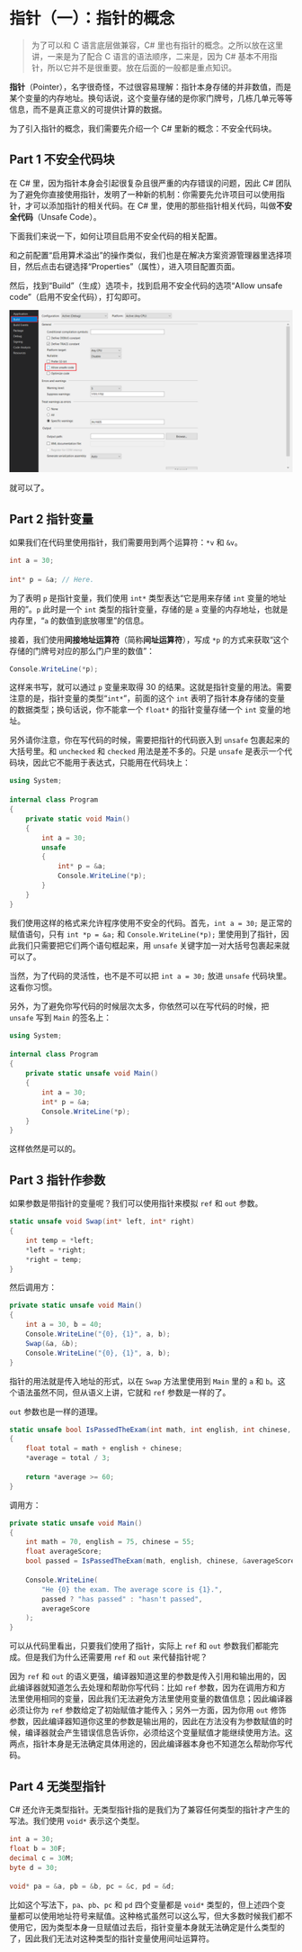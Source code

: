 # 指针（一）：指针的概念

> 为了可以和 C 语言底层做兼容，C# 里也有指针的概念。之所以放在这里讲，一来是为了配合 C 语言的语法顺序，二来是，因为 C# 基本不用指针，所以它并不是很重要。放在后面的一般都是重点知识。

**指针**（Pointer），名字很奇怪，不过很容易理解：指针本身存储的并非数值，而是某个变量的内存地址。换句话说，这个变量存储的是你家门牌号，几栋几单元等等信息，而不是真正意义的可提供计算的数据。

为了引入指针的概念，我们需要先介绍一个 C# 里新的概念：不安全代码块。

## Part 1 不安全代码块

在 C# 里，因为指针本身会引起很复杂且很严重的内存错误的问题，因此 C# 团队为了避免你直接使用指针，发明了一种新的机制：你需要先允许项目可以使用指针，才可以添加指针的相关代码。在 C# 里，使用的那些指针相关代码，叫做**不安全代码**（Unsafe Code）。

下面我们来说一下，如何让项目启用不安全代码的相关配置。

和之前配置“启用算术溢出”的操作类似，我们也是在解决方案资源管理器里选择项目，然后点击右键选择“Properties”（属性），进入项目配置页面。

然后，找到“Build”（生成）选项卡，找到启用不安全代码的选项“Allow unsafe code”（启用不安全代码），打勾即可。

![](pic/024/024-01.png)

就可以了。

## Part 2 指针变量

如果我们在代码里使用指针，我们需要用到两个运算符：`*v` 和 `&v`。

```csharp
int a = 30;

int* p = &a; // Here.
```

为了表明 `p` 是指针变量，我们使用 `int*` 类型表达“它是用来存储 `int` 变量的地址用的”。`p` 此时是一个 `int` 类型的指针变量，存储的是 `a` 变量的内存地址，也就是内存里，“`a` 的数值到底放哪里”的信息。

接着，我们使用**间接地址运算符**（简称**间址运算符**），写成 `*p` 的方式来获取“这个存储的门牌号对应的那么门户里的数值”：

```csharp
Console.WriteLine(*p);
```

这样来书写，就可以通过 `p` 变量来取得 30 的结果。这就是指针变量的用法。需要注意的是，指针变量的类型“`int*`”，前面的这个 `int` 表明了指针本身存储的变量的数据类型；换句话说，你不能拿一个 `float*` 的指针变量存储一个 `int` 变量的地址。

另外请你注意，你在写代码的时候，需要把指针的代码嵌入到 `unsafe` 包裹起来的大括号里。和 `unchecked` 和 `checked` 用法是差不多的。只是 `unsafe` 是表示一个代码块，因此它不能用于表达式，只能用在代码块上：

```csharp
using System;

internal class Program
{
    private static void Main()
    {
        int a = 30;
        unsafe
        {
            int* p = &a;
            Console.WriteLine(*p);
        }
    }
}
```

我们使用这样的格式来允许程序使用不安全的代码。首先，`int a = 30;` 是正常的赋值语句，只有 `int *p = &a;` 和 `Console.WriteLine(*p);` 里使用到了指针，因此我们只需要把它们两个语句框起来，用 `unsafe` 关键字加一对大括号包裹起来就可以了。

当然，为了代码的灵活性，也不是不可以把 `int a = 30;` 放进 `unsafe` 代码块里。这看你习惯。

另外，为了避免你写代码的时候层次太多，你依然可以在写代码的时候，把 `unsafe` 写到 `Main` 的签名上：

```csharp
using System;

internal class Program
{
    private static unsafe void Main()
    {
        int a = 30;
        int* p = &a;
        Console.WriteLine(*p);
    }
}
```

这样依然是可以的。

## Part 3 指针作参数

如果参数是带指针的变量呢？我们可以使用指针来模拟 `ref` 和 `out` 参数。

```csharp
static unsafe void Swap(int* left, int* right)
{
    int temp = *left;
    *left = *right;
    *right = temp;
}
```

然后调用方：

```csharp
private static unsafe void Main()
{
    int a = 30, b = 40;
    Console.WriteLine("{0}, {1}", a, b);
    Swap(&a, &b);
    Console.WriteLine("{0}, {1}", a, b);
}
```

指针的用法就是传入地址的形式，以在 `Swap` 方法里使用到 `Main` 里的 `a` 和 `b`。这个语法虽然不同，但从语义上讲，它就和 `ref` 参数是一样的了。

`out` 参数也是一样的道理。

```csharp
static unsafe bool IsPassedTheExam(int math, int english, int chinese, float* average)
{
    float total = math + english + chinese;
    *average = total / 3;

    return *average >= 60;
}
```

调用方：

```csharp
private static unsafe void Main()
{
    int math = 70, english = 75, chinese = 55;
    float averageScore;
    bool passed = IsPassedTheExam(math, english, chinese, &averageScore);

    Console.WriteLine(
        "He {0} the exam. The average score is {1}.",
        passed ? "has passed" : "hasn't passed",
        averageScore
    );
}
```

可以从代码里看出，只要我们使用了指针，实际上 `ref` 和 `out` 参数我们都能完成。但是我们为什么还需要用 `ref` 和 `out` 来代替指针呢？

因为 `ref` 和 `out` 的语义更强，编译器知道这里的参数是传入引用和输出用的，因此编译器就知道怎么去处理和帮助你写代码：比如 `ref` 参数，因为在调用方和方法里使用相同的变量，因此我们无法避免方法里使用变量的数值信息；因此编译器必须让你为 `ref` 参数给定了初始赋值才能传入；另外一方面，因为你用 `out` 修饰参数，因此编译器知道你这里的参数是输出用的，因此在方法没有为参数赋值的时候，编译器就会产生错误信息告诉你，必须给这个变量赋值才能继续使用方法。这两点，指针本身是无法确定具体用途的，因此编译器本身也不知道怎么帮助你写代码。

## Part 4 无类型指针

C# 还允许无类型指针。无类型指针指的是我们为了兼容任何类型的指针才产生的写法。我们使用 `void*` 表示这个类型。

```csharp
int a = 30;
float b = 30F;
decimal c = 30M;
byte d = 30;

void* pa = &a, pb = &b, pc = &c, pd = &d;
```

比如这个写法下，`pa`、`pb`、`pc` 和 `pd` 四个变量都是 `void*` 类型的，但上述四个变量都可以使用地址符号来赋值。这种格式虽然可以这么写，但大多数时候我们都不使用它，因为类型本身一旦赋值过去后，指针变量本身就无法确定是什么类型的了，因此我们无法对这种类型的指针变量使用间址运算符。
